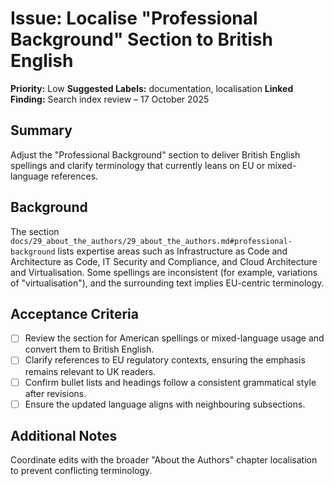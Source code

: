 # Issue: Localise "Professional Background" Section to British English

**Priority:** Low
**Suggested Labels:** documentation, localisation
**Linked Finding:** Search index review – 17 October 2025

## Summary
Adjust the "Professional Background" section to deliver British English spellings and clarify terminology that currently leans on EU or mixed-language references.

## Background
The section `docs/29_about_the_authors/29_about_the_authors.md#professional-background` lists expertise areas such as Infrastructure as Code and Architecture as Code, IT Security and Compliance, and Cloud Architecture and Virtualisation. Some spellings are inconsistent (for example, variations of "virtualisation"), and the surrounding text implies EU-centric terminology.

## Acceptance Criteria
- [ ] Review the section for American spellings or mixed-language usage and convert them to British English.
- [ ] Clarify references to EU regulatory contexts, ensuring the emphasis remains relevant to UK readers.
- [ ] Confirm bullet lists and headings follow a consistent grammatical style after revisions.
- [ ] Ensure the updated language aligns with neighbouring subsections.

## Additional Notes
Coordinate edits with the broader "About the Authors" chapter localisation to prevent conflicting terminology.
